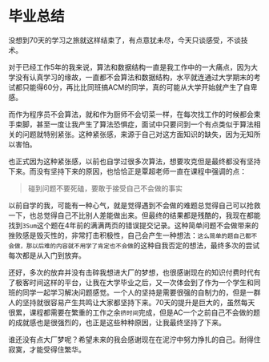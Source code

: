 # 毕业总结

没想到70天的学习之旅就这样结束了，有点意犹未尽，今天只谈感受，不谈技术。

对于已经工作5年的我来说，算法和数据结构一直是我工作中的一大痛点，因为大学没有认真学习的缘故，一直都不会算法和数据结构，水平就连通过大学期末的考试都只能得60分，再比比同班搞ACM的同学，真的可能从大学开始就产生了自卑感。

而作为程序员不会算法，就和作为厨师不会切菜一样，在每次找工作的时候都会束手束脚，甚至一度让我产生了算法恐惧症，面试中只要问到一个有点类似于算法相关的问题就特别紧张。这种紧张感，来源于自己对这方面知识的缺失，因为无知所以害怕。

也正式因为这种紧张感，以前也自学过很多次算法，想要攻克但是最终都没有坚持下来。而没有坚持下来的原因，也恰恰正是覃超老师一直在课程中强调的点：

> 碰到问题不要死磕，要敢于接受自己不会做的事实

以前自学的我，可能有一种心气，就是觉得遇到不会做的难题总觉得自己可以抢救一下，也总觉得自己不比别人差能做出来。但最终的结果都是残酷的，我现在都能找到`3Sum`这个题在4年前的满满两页的错误提交记录。这种简单问题不会做带来的挫败感是毁灭性的，非常打击积极性，自己会产生一种想法：`这么简单的题自己都不会做，那以后难的内容就不用学了肯定也不会做`的这种自我否定的想法，最终多次的尝试每次都是从入门到放弃。

还好，多次的放弃并没有击碎我想进大厂的梦想，也很感谢现在的知识付费时代有了极客时间这样的平台，让我在大学毕业之后，又一次体会到了作为一个学生和同班的同学一起学习解决问题感觉。一个人的坚持是需要很强的自制力的，但是一群人的坚持就很容易产生共鸣让大家都坚持下来。70天的提升是巨大的，虽然每天很累，课程都需要在繁重的工作之余`挤时间`完成，但是AC一个之前自己不会做的题的成就感也是很强烈的，也正是这些种种原因，让我最终坚持了下来。

谁还没有点大厂梦呢？希望未来的我会感谢现在在泥泞中努力挣扎的自己。耐得住寂寞，才能受得住繁华。